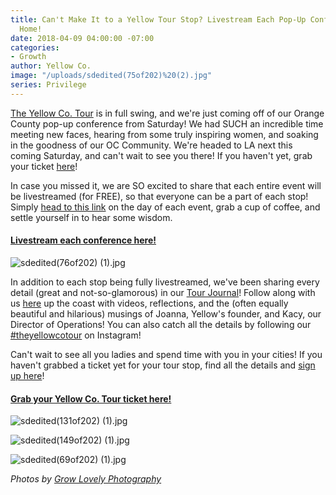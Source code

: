 ```yaml
---
title: Can't Make It to a Yellow Tour Stop? Livestream Each Pop-Up Conference from
  Home!
date: 2018-04-09 04:00:00 -07:00
categories:
- Growth
author: Yellow Co.
image: "/uploads/sdedited(75of202)%20(2).jpg"
series: Privilege
---
```


[The Yellow Co. Tour](https://yellowcollective.lpages.co/yellow-west-coast-tour-2018/) is in full swing, and we're just coming off of our Orange County pop-up conference from Saturday! We had SUCH an incredible time meeting new faces, hearing from some truly inspiring women, and soaking in the goodness of our OC Community. We're headed to LA next this coming Saturday, and can't wait to see you there! If you haven't yet, grab your ticket [here](https://www.universe.com/events/yellow-co-tour-los-angeles-april-14th-tickets-los-angeles-LRF3T8)!

In case you missed it, we are SO excited to share that each entire event will be livestreamed (for FREE), so that everyone can be a part of each stop! Simply [head to this link](https://yellowco.co/live/) on the day of each event, grab a cup of coffee, and settle yourself in to hear some wisdom.

#### [Livestream each conference here!](https://yellowco.co/live/)

![sdedited(76of202) (1).jpg](/uploads/sdedited(76of202)%20(1).jpg)

In addition to each stop being fully livestreamed, we've been sharing every detail (great and not-so-glamorous) in our [Tour Journal](http://www.yellowtour.co/)! Follow along with us [here](http://www.yellowtour.co/) up the coast with videos, reflections, and the (often equally beautiful and hilarious) musings of Joanna, Yellow's founder, and Kacy, our Director of Operations! You can also catch all the details by following our [#theyellowcotour](https://www.instagram.com/explore/tags/theyellowcotour/) on Instagram!

Can't wait to see all you ladies and spend time with you in your cities! If you haven't grabbed a ticket yet for your tour stop, find all the details and [sign up here](https://yellowcollective.lpages.co/yellow-west-coast-tour-2018/)!

#### [Grab your Yellow Co. Tour ticket here!](https://yellowcollective.lpages.co/yellow-west-coast-tour-2018/)

![sdedited(131of202) (1).jpg](/uploads/sdedited(131of202)%20(1).jpg)

![sdedited(149of202) (1).jpg](/uploads/sdedited(149of202)%20(1).jpg)

![sdedited(69of202) (1).jpg](/uploads/sdedited(69of202)%20(1).jpg)

_Photos by [Grow Lovely Photography](https://growlovely.com/)_